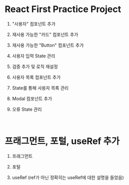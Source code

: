 # React First Practice Project

1. "사용자" 컴포넌트 추가

2. 재사용 가능한 "카드" 컴포넌트 추가

3. 재사용 가능한 "Button" 컴포넌트 추가

4. 사용자 입력 State 관리

5. 검증 추가 및 로직 재설정

6. 사용자 목록 컴포넌트 추가

7. State를 통해 사용자 목록 관리

8. Modal 컴포넌트 추가

9. 오류 State 관리

<br />

# 프래그먼트, 포털, useRef 추가

1. 프래그먼트

2. 포털

3. useRef (ref가 아닌 정확히는 useRef에 대한 설명을 들었음)
